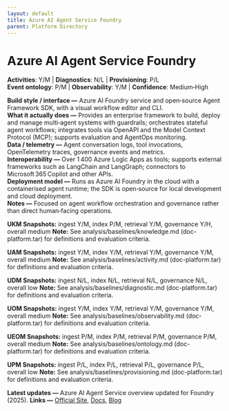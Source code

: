 ```yaml
---
layout: default
title: Azure AI Agent Service Foundry
parent: Platform Directory
---
```


# Azure AI Agent Service Foundry

**Activities**: Y/M | **Diagnostics**: N/L | **Provisioning**: P/L  <br>
**Event ontology**: P/M | **Observability**: Y/M | **Confidence**: Medium‑High

**Build style / interface —** Azure AI Foundry service and open‑source Agent Framework SDK, with a visual workflow editor and CLI.  
**What it actually does —** Provides an enterprise framework to build, deploy and manage multi‑agent systems with guardrails; orchestrates stateful agent workflows; integrates tools via OpenAPI and the Model Context Protocol (MCP); supports evaluation and AgentOps monitoring.  
**Data / telemetry —** Agent conversation logs, tool invocations, OpenTelemetry traces, governance events and metrics.  
**Interoperability —** Over 1 400 Azure Logic Apps as tools; supports external frameworks such as LangChain and LangGraph; connectors to Microsoft 365 Copilot and other APIs.  
**Deployment model —** Runs as Azure AI Foundry in the cloud with a containerised agent runtime; the SDK is open‑source for local development and cloud deployment.  
**Notes —** Focused on agent workflow orchestration and governance rather than direct human‑facing operations.

**UKM Snapshots:**
ingest Y/M, index P/M, retrieval Y/M, governance Y/H, overall medium
**Note:** See analysis/baselines/knowledge.md (doc-platform.tar) for definitions and evaluation criteria.


**UAM Snapshots:**
ingest Y/M, index Y/M, retrieval Y/M, governance Y/M, overall medium
**Note:** See analysis/baselines/activity.md (doc-platform.tar) for definitions and evaluation criteria.

**UDM Snapshots:**
ingest N/L, index N/L, retrieval N/L, governance N/L, overall low
**Note:** See analysis/baselines/diagnostic.md (doc-platform.tar) for definitions and evaluation criteria.

**UOM Snapshots:**
ingest Y/M, index Y/M, retrieval Y/M, governance Y/M, overall medium
**Note:** See analysis/baselines/observability.md (doc-platform.tar) for definitions and evaluation criteria.

**UEOM Snapshots:**
ingest P/M, index P/M, retrieval P/M, governance P/M, overall medium
**Note:** See analysis/baselines/ontology.md (doc-platform.tar) for definitions and evaluation criteria.

**UPM Snapshots:**
ingest P/L, index P/L, retrieval P/L, governance P/L, overall low
**Note:** See analysis/baselines/provisioning.md (doc-platform.tar) for definitions and evaluation criteria.


**Latest updates —** Azure AI Agent Service overview updated for Foundry (2025).
**Links —** [Official Site](https://azure.microsoft.com/en-us/products/ai-foundry/agent-service), [Docs](https://learn.microsoft.com/en-us/azure/ai-foundry/agents/overview), [Blog](https://azure.microsoft.com/en-us/blog/)